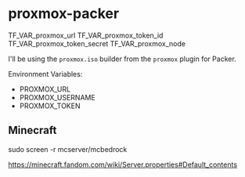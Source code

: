# proxmox-packer

TF_VAR_proxmox_url
TF_VAR_proxmox_token_id
TF_VAR_proxmox_token_secret
TF_VAR_proxmox_node

I'll be using the `proxmox.iso` builder from the `proxmox` plugin for Packer.

Environment Variables:

- PROXMOX_URL
- PROXMOX_USERNAME
- PROXMOX_TOKEN

## Minecraft

sudo screen -r mcserver/mcbedrock

https://minecraft.fandom.com/wiki/Server.properties#Default_contents